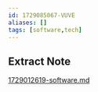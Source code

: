 ```yaml
---
id: 1729085067-VUVE
aliases: []
tags: [software,tech]
---
```


## Extract Note

[1729012619-software.md](1729012619-software.md)
